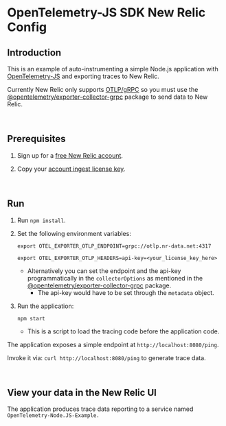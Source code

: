 # OpenTelemetry-JS SDK New Relic Config

## Introduction

This is an example of auto-instrumenting a simple Node.js application with [OpenTelemetry-JS](https://github.com/open-telemetry/opentelemetry-js#instantiate-tracing) and exporting traces to New Relic.

Currently New Relic only supports [OTLP/gRPC](https://github.com/open-telemetry/opentelemetry-specification/blob/main/specification/protocol/otlp.md#otlpgrpc) so you must use the [@opentelemetry/exporter-collector-grpc](https://www.npmjs.com/package/@opentelemetry/exporter-collector-grpc) package to send data to New Relic.

<br>

## Prerequisites

1. Sign up for a [free New Relic account](https://newrelic.com/signup).

2. Copy your [account ingest license key](https://one.newrelic.com/launcher/api-keys-ui.launcher).

<br>

## Run

1. Run `npm install`.

2. Set the following environment variables:

   ```shell
   export OTEL_EXPORTER_OTLP_ENDPOINT=grpc://otlp.nr-data.net:4317

   export OTEL_EXPORTER_OTLP_HEADERS=api-key=<your_license_key_here>
   ```

   - Alternatively you can set the endpoint and the api-key programmatically in the `collectorOptions` as mentioned in the [@opentelemetry/exporter-collector-grpc](https://www.npmjs.com/package/@opentelemetry/exporter-collector-grpc) package.
     - The api-key would have to be set through the `metadata` object.

3. Run the application:

   ```shell
   npm start
   ```

   - This is a script to load the tracing code before the application code.

The application exposes a simple endpoint at `http://localhost:8080/ping`.

Invoke it via: `curl http://localhost:8080/ping` to generate trace data.

<br>

## View your data in the New Relic UI

The application produces trace data reporting to a service named `OpenTelemetry-Node.JS-Example.`
